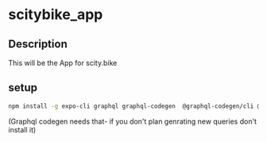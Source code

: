# scitybike_app

## Description

This will be the App for scity.bike

## setup

``` bash
npm install -g expo-cli graphql graphql-codegen  @graphql-codegen/cli @graphql-codegen/fragment-matcher graphql-toolkit @graphql-codegen/typescript-operations @graphql-codegen/core @graphql-codegen/typescript-react-apollo @graphql-codegen/typescript
```

(Graphql codegen needs that- if you don't plan genrating new queries don't install it)

